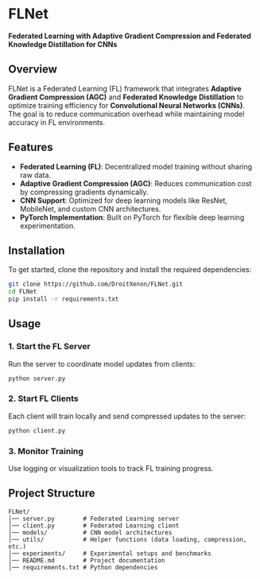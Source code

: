 # FLNet

**Federated Learning with Adaptive Gradient Compression and Federated Knowledge Distillation for CNNs**

## Overview
FLNet is a Federated Learning (FL) framework that integrates **Adaptive Gradient Compression (AGC)** and **Federated Knowledge Distillation** to optimize training efficiency for **Convolutional Neural Networks (CNNs)**. The goal is to reduce communication overhead while maintaining model accuracy in FL environments.

## Features
- **Federated Learning (FL)**: Decentralized model training without sharing raw data.
- **Adaptive Gradient Compression (AGC)**: Reduces communication cost by compressing gradients dynamically.
- **CNN Support**: Optimized for deep learning models like ResNet, MobileNet, and custom CNN architectures.
- **PyTorch Implementation**: Built on PyTorch for flexible deep learning experimentation.

## Installation
To get started, clone the repository and install the required dependencies:

```bash
git clone https://github.com/DroitXenon/FLNet.git
cd FLNet
pip install -r requirements.txt
```

## Usage
### 1. Start the FL Server
Run the server to coordinate model updates from clients:
```bash
python server.py
```

### 2. Start FL Clients
Each client will train locally and send compressed updates to the server:
```bash
python client.py
```

### 3. Monitor Training
Use logging or visualization tools to track FL training progress.

## Project Structure
```
FLNet/
│── server.py        # Federated Learning server
│── client.py        # Federated Learning client
│── models/          # CNN model architectures
│── utils/           # Helper functions (data loading, compression, etc.)
│── experiments/     # Experimental setups and benchmarks
│── README.md        # Project documentation
│── requirements.txt # Python dependencies
```

